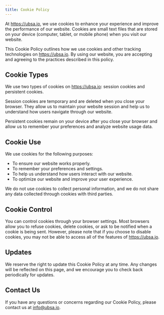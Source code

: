 ```yaml
---
title: Cookie Policy
---
```


At <https://ubsa.io>, we use cookies to enhance your experience and improve the performance of our website. Cookies are small text files that are stored on your device (computer, tablet, or mobile phone) when you visit our website.

This Cookie Policy outlines how we use cookies and other tracking technologies on <https://ubsa.io>. By using our website, you are accepting and agreeing to the practices described in this policy.

## Cookie Types

We use two types of cookies on <https://ubsa.io>: session cookies and persistent cookies.

Session cookies are temporary and are deleted when you close your browser. They allow us to maintain your website session and help us to understand how users navigate through our website.

Persistent cookies remain on your device after you close your browser and allow us to remember your preferences and analyze website usage data.

## Cookie Use

We use cookies for the following purposes:

- To ensure our website works properly.
- To remember your preferences and settings.
- To help us understand how users interact with our website.
- To optimize our website and improve your user experience.

We do not use cookies to collect personal information, and we do not share any data collected through cookies with third parties.

## Cookie Control

You can control cookies through your browser settings. Most browsers allow you to refuse cookies, delete cookies, or ask to be notified when a cookie is being sent. However, please note that if you choose to disable cookies, you may not be able to access all of the features of <https://ubsa.io>.

## Updates

We reserve the right to update this Cookie Policy at any time. Any changes will be reflected on this page, and we encourage you to check back periodically for updates.

## Contact Us

If you have any questions or concerns regarding our Cookie Policy, please contact us at [info@ubsa.io](mailto:info@ubsa.io).
